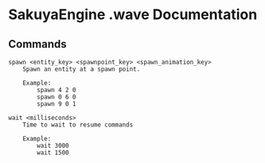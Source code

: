 # SakuyaEngine .wave Documentation
## Commands
```
spawn <entity_key> <spawnpoint_key> <spawn_animation_key>
    Spawn an entity at a spawn point.

    Example:
        spawn 4 2 0
        spawn 0 6 0
        spawn 9 0 1

wait <milliseconds>
    Time to wait to resume commands

    Example:
        wait 3000
        wait 1500
```